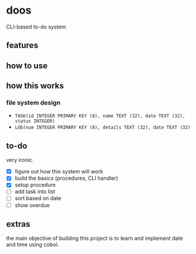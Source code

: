 # doos

CLI-based to-do system

## features

## how to use

## how this works

### file system design

- `TASK(id INTEGER PRIMARY KEY (8), name TEXT (32), date TEXT (32), status INTEGER)`
- `LOG(num INTEGER PRIMARY KEY (8), details TEXT (32), date TEXT (32)`

## to-do

very ironic.

- [x] figure out how this system will work
- [x] build the basics (procedures, CLI handler)
- [x] setup procedure
- [ ] add task into list
- [ ] sort based on date
- [ ] show overdue

## extras

the main objective of building this project is to learn and implement date and time using cobol.
